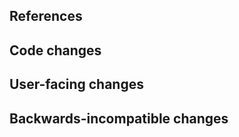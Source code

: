 <!--
Thanks for contributing to jupyterlite-pyodide-lock!
Please fill out the following items to submit a pull request.
See the contributing guidelines for more information:
https://github.com/deathbeds/jupyterlite-pyodide-lock/blob/main/CONTRIBUTING.md
-->

## References

<!-- Note issue numbers this pull request addresses (should be at least one, see contributing guidelines above). -->

<!-- Note any other pull requests that address this issue and how this pull request is different. -->

## Code changes

<!-- Describe the code changes and how they address the issue. -->

## User-facing changes

<!-- Describe any visual or user interaction changes and how they address the issue. -->

<!-- For visual changes, include before and after screenshots here. -->

## Backwards-incompatible changes

<!-- Describe any backwards-incompatible changes to jupyterlite-pyodide-lock public APIs. -->
